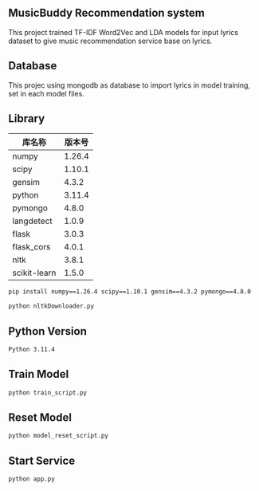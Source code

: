 ## MusicBuddy Recommendation system
This project trained TF-IDF Word2Vec and LDA models for input lyrics dataset to give music recommendation service base on lyrics. 

## Database
This projec using mongodb as database to import lyrics in model training, set in each model files.

## Library
| 库名称        | 版本号   |
|---------------|----------|
| numpy         | 1.26.4   |
| scipy         | 1.10.1   |
| gensim        | 4.3.2    |
| python        | 3.11.4   |
| pymongo       | 4.8.0    |
| langdetect    | 1.0.9    |
| flask         | 3.0.3    |
| flask_cors    | 4.0.1    |
| nltk          | 3.8.1    |
| scikit-learn  | 1.5.0    |
```sh
pip install numpy==1.26.4 scipy==1.10.1 gensim==4.3.2 pymongo==4.8.0

python nltkDownloader.py
```

## Python Version
```sh
Python 3.11.4
```
## Train Model
```sh
python train_script.py
```
## Reset Model
```sh
python model_reset_script.py
```
## Start Service
```sh
python app.py
```
